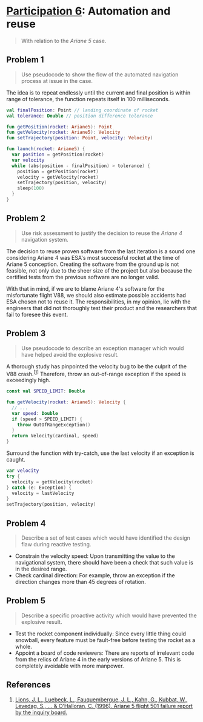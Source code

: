# [Participation 6](https://github.com/hanggrian/IIT-CS487/blob/assets/lect7.pdf): Automation and reuse

> With relation to the *Ariane 5* case.

## Problem 1

> Use pseudocode to show the flow of the automated navigation process at issue
  in the case.

The idea is to repeat endlessly until the current and final position is within
range of tolerance, the function repeats itself in 100 milliseconds.

```kotlin
val finalPosition: Point // landing coordinate of rocket
val tolerance: Double // position difference tolerance

fun getPosition(rocket: Ariane5): Point
fun getVelocity(rocket: Ariane5): Velocity
fun setTrajectory(position: Point, velocity: Velocity)

fun launch(rocket: Ariane5) {
  var position = getPosition(rocket)
  var velocity
  while (abs(position - finalPosition) > tolerance) {
    position = getPosition(rocket)
    velocity = getVelocity(rocket)
    setTrajectory(position, velocity)
    sleep(100)
  }
}
```

## Problem 2

> Use risk assessment to justify the decision to reuse the *Ariane 4* navigation
  system.

The decision to reuse proven software from the last iteration is a sound one
considering Ariane 4 was ESA's most successful rocket at the time of Ariane 5
conception. Creating the software from the ground up is not feasible, not only
due to the sheer size of the project but also because the certified tests from
the previous software are no longer valid.

With that in mind, if we are to blame Ariane 4's software for the misfortunate
flight V88, we should also estimate possible accidents had ESA chosen not to
reuse it. The responsibilities, in my opinion, lie with the engineers that did
not thoroughly test their product and the researchers that fail to foresee this
event.

## Problem 3

> Use pseudocode to describe an exception manager which would have helped avoid
  the explosive result.

A thorough study has pinpointed the velocity bug to be the culprit of the V88
crash.<sup>[\[1\]]</sup> Therefore, throw an out-of-range exception if the speed
is exceedingly high.

```kotlin
const val SPEED_LIMIT: Double

fun getVelocity(rocket: Ariane5): Velocity {
  // ...
  var speed: Double
  if (speed > SPEED_LIMIT) {
    throw OutOfRangeException()
  }
  return Velocity(cardinal, speed)
}
```

Surround the function with try-catch, use the last velocity if an exception is
caught.

```kotlin
var velocity
try {
  velocity = getVelocity(rocket)
} catch (e: Exception) {
  velocity = lastVelocity
}
setTrajectory(position, velocity)
```

## Problem 4

> Describe a set of test cases which would have identified the design flaw
  during reactive testing.

- Constrain the velocity speed: Upon transmitting the value to the navigational
  system, there should have been a check that such value is in the desired
  range.
- Check cardinal direction: For example, throw an exception if the direction
  changes more than 45 degrees of rotation.

## Problem 5

> Describe a specific proactive activity which would have prevented the
  explosive result.

- Test the rocket component individually: Since every little thing could
  snowball, every feature must be fault-free before testing the rocket as a
  whole.
- Appoint a board of code reviewers: There are reports of irrelevant code from
  the relics of Ariane 4 in the early versions of Ariane 5. This is completely
  avoidable with more manpower.

## References

1.  [Lions, J. L., Luebeck, L., Fauquembergue, J. L., Kahn, G., Kubbat, W., Levedag, S., ... & O’Halloran, C. (1996). Ariane 5 flight 501 failure report by the inquiry board.](https://www.csm.ornl.gov/~sheldon/cs422/ariane5fr.html)

[\[1\]]: https://www.csm.ornl.gov/~sheldon/cs422/ariane5fr.html
